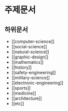 # 주제문서

## 하위문서

- [[computer-science]]
- [[social-science]]
- [[natural-science]]
- [[graphic-design]]
- [[mathematics]]
- [[history]]
- [[safety-engineering]]
- [[military-science]]
- [[electronic-engineering]]
- [[sports]]
- [[medicine]]
- [[architecture]]
- [[etc]]
